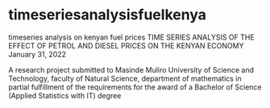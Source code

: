 # timeseriesanalysisfuelkenya
timeseries analysis on kenyan fuel prices
TIME SERIES ANALYSIS OF THE EFFECT OF
PETROL AND DIESEL PRICES ON THE KENYAN
ECONOMY
January 31, 2022

A research project submitted to Masinde Muliro University of Science and Technology, faculty of Natural Science,
department of mathematics in partial fulfillment of the requirements for the award of a Bachelor of Science (Applied
Statistics with IT) degree
